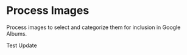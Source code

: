 # Process Images
Process images to select and categorize them for inclusion in Google Albums.

Test Update
